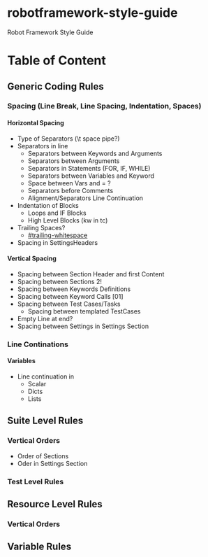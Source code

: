# robotframework-style-guide
Robot Framework Style Guide

# Table of Content

## Generic Coding Rules

### Spacing (Line Break, Line Spacing, Indentation, Spaces)

#### Horizontal Spacing

- Type of Separators (\t space pipe?)
- Separators in line
  - Separators between Keywords and Arguments
  - Separators between Arguments
  - Separators in Statements (FOR, IF, WHILE)
  - Separators between Variables and Keyword
  - Space between Vars and = ?
  - Separators before Comments
  - Alignment/Separators Line Continuation
- Indentation of Blocks
  - Loops and IF Blocks
  - High Level Blocks (kw in tc)
- Trailing Spaces?
  - [#trailing-whitespace](https://robocop.readthedocs.io/en/stable/rules.html#trailing-whitespace)
- Spacing in SettingsHeaders


#### Vertical Spacing
- Spacing between Section Header and first Content
- Spacing between Sections 2!
- Spacing between Keywords Definitions
- Spacing between Keyword Calls [01]
- Spacing between Test Cases/Tasks
  - Spacing between templated TestCases
- Empty Line at end?
- Spacing between Settings in Settings Section

### Line Continations

#### Variables
- Line continuation in
  - Scalar
  - Dicts
  - Lists
 


## Suite Level Rules

### Vertical Orders
- Order of Sections
- Oder in Settings Section

### Test Level Rules

## Resource Level Rules

### Vertical Orders


## Variable Rules

